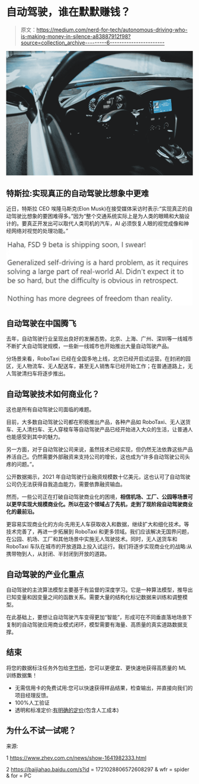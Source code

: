 # 自动驾驶，谁在默默赚钱？

> 原文：<https://medium.com/nerd-for-tech/autonomous-driving-who-is-making-money-in-silence-a83887912f98?source=collection_archive---------6----------------------->

![](img/31ed517bd56cee3956bbba5fc5ba100f.png)

## **特斯拉:实现真正的自动驾驶比想象中更难**

近日，特斯拉 CEO 埃隆马斯克(Elon Musk)在接受媒体采访时表示:“实现真正的自动驾驶比想象的要困难得多。”因为“整个交通系统实际上是为人类的眼睛和大脑设计的。要真正开发出可以取代人类司机的汽车，AI 必须恢复人眼的视觉成像和神经网络对视觉的处理功能。”

![](img/775c096534ecacda2784d9a097ae3021.png)

## **自动驾驶在中国腾飞**

去年，自动驾驶行业呈现出良好的发展态势。北京、上海、广州、深圳等一线城市不断扩大自动驾驶规模，一些新一线城市也开始推出大量自动驾驶产品。

分场景来看，RoboTaxi 已经在全国多地上线，北京已经开启试运营。在封闭的园区，无人物流车、无人配送车，甚至无人销售车已经开始工作；在普通道路上，无人驾驶清扫车将逐步推出。

## **自动驾驶技术如何商业化？**

这也是所有自动驾驶公司面临的难题。

目前，大多数自动驾驶公司都在积极推出产品，各种产品如 RoboTaxi、无人送货车、无人清扫车、无人穿梭车等自动驾驶产品已经开始进入大众的生活，让普通人也能感受到其中的魅力。

另一方面，对于自动驾驶公司来说，虽然技术已经实现，但仍然无法依靠这些产品养活自己。仍然需要外部融资来支持公司的增长，这也成为“许多自动驾驶公司头疼的问题。”。

公开数据揭示，2021 年自动驾驶行业融资规模数十亿美元，这也认可了自动驾驶公司仍无法获得自我造血能力，需要依靠融资输血。

然而，一些公司正在打破自动驾驶商业化的困境，**相信机场、工厂、公园等场景可以更早实现大规模商业化。所以在这个领域占了先机，走到了现阶段自动驾驶商业化的最前沿。**

更容易实现商业化的方向:先用无人车获取收入和数据，继续扩大和细化技术。等技术完善了，再进一步拓展到 RoboTaxi 和更多领域。我们应该解决无国界问题，在公园、机场、工厂和其他场景中实施无人驾驶技术。同时，无人送货车和 RoboTaxi 车队在城市的开放道路上投入试运行。我们将逐步实现商业化的战略:从携带物到人，从封闭、半封闭到开放的道路。

## **自动驾驶的产业化重点**

自动驾驶的主流算法模型主要基于有监督的深度学习。它是一种算法模型，推导出已知变量和因变量之间的函数关系。需要大量的结构化标记数据来训练和调整模型。

在此基础上，要想让自动驾驶汽车变得更加“智能”，形成可在不同垂直落地场景下复制的自动驾驶应用商业模式闭环，模型需要有海量、高质量的真实道路数据支撑。

## **结束**

将您的数据标注任务外包给[字节桥](https://tinyurl.com/2t2rhwm9)，您可以更便宜、更快速地获得高质量的 ML 训练数据集！

*   无需信用卡的免费试用:您可以快速获得样品结果，检查输出，并直接向我们的项目经理反馈。
*   100%人工验证
*   透明和标准定价:[有明确的定价](https://www.bytebridge.io/#/?module=price)(包含人工成本)

## 为什么不试一试呢？

来源:

1 https://www.zhev.com.cn/news/show-1641982333.html

2 https://baijiahao.baidu.com/s?id = 1721028806572608297 & wfr = spider & for = PC